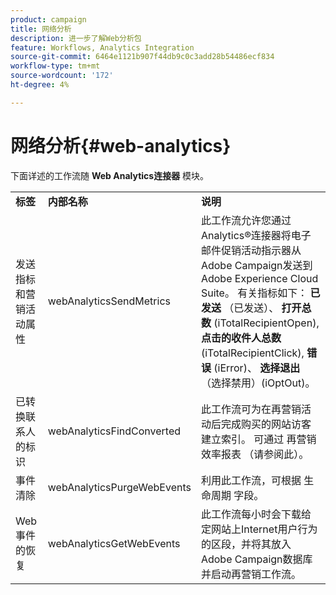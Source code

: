 ```yaml
---
product: campaign
title: 网络分析
description: 进一步了解Web分析包
feature: Workflows, Analytics Integration
source-git-commit: 6464e1121b907f44db9c0c3add28b54486ecf834
workflow-type: tm+mt
source-wordcount: '172'
ht-degree: 4%

---
```



# 网络分析{#web-analytics}



下面详述的工作流随 **Web Analytics连接器** 模块。

<table> 
 <tbody> 
  <tr> 
   <td> <strong>标签</strong><br /> </td> 
   <td> <strong>内部名称</strong><br /> </td> 
   <td> <strong>说明</strong><br /> </td> 
  </tr> 
  <tr> 
   <td> <span class="uicontrol">发送指标和营销活动属性</span> <br /> </td> 
   <td> <span class="uicontrol">webAnalyticsSendMetrics</span> <br /> </td> 
   <td> 此工作流允许您通过Analytics®连接器将电子邮件促销活动指示器从Adobe Campaign发送到Adobe Experience Cloud Suite。 有关指标如下： <strong>已发送</strong> （已发送）、 <strong>打开总数</strong> (iTotalRecipientOpen), <strong>点击的收件人总数</strong> (iTotalRecipientClick), <strong>错误</strong> (iError)、 <strong>选择退出</strong> （选择禁用）(iOptOut)。<br /> </td> 
  </tr> 
  <tr> 
   <td> <span class="uicontrol">已转换联系人的标识</span> <br /> </td> 
   <td> <span class="uicontrol">webAnalyticsFindConverted</span> <br /> </td> 
   <td> 此工作流可为在再营销活动后完成购买的网站访客建立索引。 可通过 <span class="uicontrol">再营销效率报表</span> （请参阅此）。 <br /> </td> 
  </tr> 
  <tr> 
   <td> <span class="uicontrol">事件清除</span> <br /> </td> 
   <td> <span class="uicontrol">webAnalyticsPurgeWebEvents</span> <br /> </td> 
   <td> 利用此工作流，可根据 <span class="uicontrol">生命周期</span> 字段。 <br /> </td> 
  </tr> 
  <tr> 
   <td> <span class="uicontrol">Web事件的恢复</span> <br /> </td> 
   <td> <span class="uicontrol">webAnalyticsGetWebEvents</span> <br /> </td> 
   <td> 此工作流每小时会下载给定网站上Internet用户行为的区段，并将其放入Adobe Campaign数据库并启动再营销工作流。 <br /> </td> 
  </tr> 
 </tbody> 
</table>

